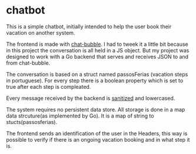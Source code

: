 # chatbot

This is a simple chatbot, initially intended to help the user book their vacation on another system.

The frontend is made with [chat-bubble](https://github.com/dmitrizzle/chat-bubble).  I had to tweek it a little bit because in this project the conversation is all held in a JS object. But my project was designed to work with a Go backend that serves and receives JSON to and from chat-bubble.

The conversation is based on a struct named passosFerias (vacation steps in portuguese). For every step there is a boolean property which is set to true after each step is compleated.

Every message received by the backend is [sanitized](https://github.com/kennygrant/sanitize) and lowercased.

The system requires no persistent data store.  All storage is done in a map data strcuture(as implemented by Go). It is a map of string to stucts(passosferias).

The frontend sends an identification of the user in the Headers, this way is possible to verify if there is an ongoing vacation booking and in what step it is.


